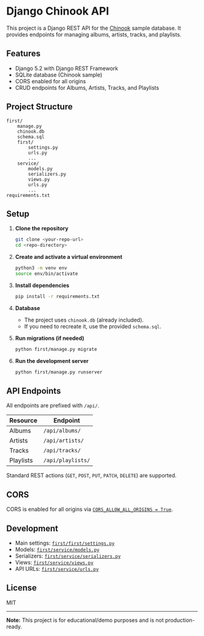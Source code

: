 # Django Chinook API

This project is a Django REST API for the [Chinook](https://github.com/lerocha/chinook-database) sample database. It provides endpoints for managing albums, artists, tracks, and playlists.

## Features

- Django 5.2 with Django REST Framework
- SQLite database (Chinook sample)
- CORS enabled for all origins
- CRUD endpoints for Albums, Artists, Tracks, and Playlists

## Project Structure

```
first/
    manage.py
    chinook.db
    schema.sql
    first/
        settings.py
        urls.py
        ...
    service/
        models.py
        serializers.py
        views.py
        urls.py
        ...
requirements.txt
```

## Setup

1. **Clone the repository**

   ```sh
   git clone <your-repo-url>
   cd <repo-directory>
   ```

2. **Create and activate a virtual environment**

   ```sh
   python3 -m venv env
   source env/bin/activate
   ```

3. **Install dependencies**

   ```sh
   pip install -r requirements.txt
   ```

4. **Database**

   - The project uses `chinook.db` (already included).
   - If you need to recreate it, use the provided `schema.sql`.

5. **Run migrations (if needed)**

   ```sh
   python first/manage.py migrate
   ```

6. **Run the development server**

   ```sh
   python first/manage.py runserver
   ```

## API Endpoints

All endpoints are prefixed with `/api/`.

| Resource  | Endpoint          |
| --------- | ----------------- |
| Albums    | `/api/albums/`    |
| Artists   | `/api/artists/`   |
| Tracks    | `/api/tracks/`    |
| Playlists | `/api/playlists/` |

Standard REST actions (`GET`, `POST`, `PUT`, `PATCH`, `DELETE`) are supported.

## CORS

CORS is enabled for all origins via [`CORS_ALLOW_ALL_ORIGINS = True`](first/first/settings.py).

## Development

- Main settings: [`first/first/settings.py`](first/first/settings.py)
- Models: [`first/service/models.py`](first/service/models.py)
- Serializers: [`first/service/serializers.py`](first/service/serializers.py)
- Views: [`first/service/views.py`](first/service/views.py)
- API URLs: [`first/service/urls.py`](first/service/urls.py)

## License

MIT

---

**Note:** This project is for educational/demo purposes and is not production-ready.
